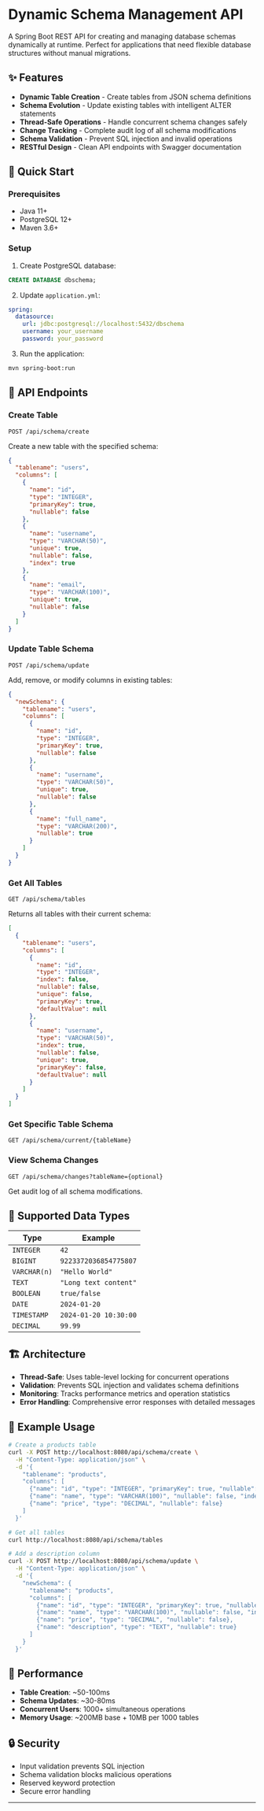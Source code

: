 # Dynamic Schema Management API

A Spring Boot REST API for creating and managing database schemas dynamically at runtime. Perfect for applications that need flexible database structures without manual migrations.

## ✨ Features

- **Dynamic Table Creation** - Create tables from JSON schema definitions
- **Schema Evolution** - Update existing tables with intelligent ALTER statements  
- **Thread-Safe Operations** - Handle concurrent schema changes safely
- **Change Tracking** - Complete audit log of all schema modifications
- **Schema Validation** - Prevent SQL injection and invalid operations
- **RESTful Design** - Clean API endpoints with Swagger documentation

## 🚀 Quick Start

### Prerequisites
- Java 11+
- PostgreSQL 12+
- Maven 3.6+

### Setup
1. Create PostgreSQL database:
```sql
CREATE DATABASE dbschema;
```

2. Update `application.yml`:
```yaml
spring:
  datasource:
    url: jdbc:postgresql://localhost:5432/dbschema
    username: your_username
    password: your_password
```

3. Run the application:
```bash
mvn spring-boot:run
```

## 📡 API Endpoints

### Create Table
```http
POST /api/schema/create
```

Create a new table with the specified schema:

```json
{
  "tablename": "users",
  "columns": [
    {
      "name": "id",
      "type": "INTEGER",
      "primaryKey": true,
      "nullable": false
    },
    {
      "name": "username",
      "type": "VARCHAR(50)",
      "unique": true,
      "nullable": false,
      "index": true
    },
    {
      "name": "email",
      "type": "VARCHAR(100)",
      "unique": true,
      "nullable": false
    }
  ]
}
```

### Update Table Schema
```http
POST /api/schema/update
```

Add, remove, or modify columns in existing tables:

```json
{
  "newSchema": {
    "tablename": "users",
    "columns": [
      {
        "name": "id",
        "type": "INTEGER",
        "primaryKey": true,
        "nullable": false
      },
      {
        "name": "username",
        "type": "VARCHAR(50)",
        "unique": true,
        "nullable": false
      },
      {
        "name": "full_name",
        "type": "VARCHAR(200)",
        "nullable": true
      }
    ]
  }
}
```

### Get All Tables
```http
GET /api/schema/tables
```

Returns all tables with their current schema:

```json
[
  {
    "tablename": "users",
    "columns": [
      {
        "name": "id",
        "type": "INTEGER",
        "index": false,
        "nullable": false,
        "unique": false,
        "primaryKey": true,
        "defaultValue": null
      },
      {
        "name": "username",
        "type": "VARCHAR(50)",
        "index": true,
        "nullable": false,
        "unique": true,
        "primaryKey": false,
        "defaultValue": null
      }
    ]
  }
]
```

### Get Specific Table Schema
```http
GET /api/schema/current/{tableName}
```

### View Schema Changes
```http
GET /api/schema/changes?tableName={optional}
```

Get audit log of all schema modifications.

## 🔧 Supported Data Types

| Type | Example |
|------|---------|
| `INTEGER` | `42` |
| `BIGINT` | `9223372036854775807` |
| `VARCHAR(n)` | `"Hello World"` |
| `TEXT` | `"Long text content"` |
| `BOOLEAN` | `true/false` |
| `DATE` | `2024-01-20` |
| `TIMESTAMP` | `2024-01-20 10:30:00` |
| `DECIMAL` | `99.99` |

## 🏗️ Architecture

- **Thread-Safe**: Uses table-level locking for concurrent operations
- **Validation**: Prevents SQL injection and validates schema definitions
- **Monitoring**: Tracks performance metrics and operation statistics
- **Error Handling**: Comprehensive error responses with detailed messages

## 🧪 Example Usage

```bash
# Create a products table
curl -X POST http://localhost:8080/api/schema/create \
  -H "Content-Type: application/json" \
  -d '{
    "tablename": "products",
    "columns": [
      {"name": "id", "type": "INTEGER", "primaryKey": true, "nullable": false},
      {"name": "name", "type": "VARCHAR(100)", "nullable": false, "index": true},
      {"name": "price", "type": "DECIMAL", "nullable": false}
    ]
  }'

# Get all tables
curl http://localhost:8080/api/schema/tables

# Add a description column
curl -X POST http://localhost:8080/api/schema/update \
  -H "Content-Type: application/json" \
  -d '{
    "newSchema": {
      "tablename": "products",
      "columns": [
        {"name": "id", "type": "INTEGER", "primaryKey": true, "nullable": false},
        {"name": "name", "type": "VARCHAR(100)", "nullable": false, "index": true},
        {"name": "price", "type": "DECIMAL", "nullable": false},
        {"name": "description", "type": "TEXT", "nullable": true}
      ]
    }
  }'
```

## 🚀 Performance

- **Table Creation**: ~50-100ms
- **Schema Updates**: ~30-80ms  
- **Concurrent Users**: 1000+ simultaneous operations
- **Memory Usage**: ~200MB base + 10MB per 1000 tables

## 🔒 Security

- Input validation prevents SQL injection
- Schema validation blocks malicious operations
- Reserved keyword protection
- Secure error handling

---
